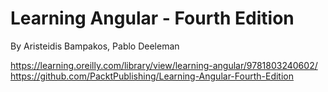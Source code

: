 # Learning Angular - Fourth Edition
By Aristeidis Bampakos, Pablo Deeleman

https://learning.oreilly.com/library/view/learning-angular/9781803240602/
https://github.com/PacktPublishing/Learning-Angular-Fourth-Edition
